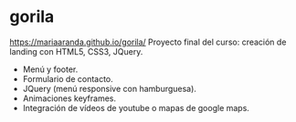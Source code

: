 # gorila
https://mariaaranda.github.io/gorila/
Proyecto final del curso: creación de landing con HTML5, CSS3, JQuery.
- Menú y footer.
- Formulario de contacto.
- JQuery (menú responsive con hamburguesa).
- Animaciones keyframes.
- Integración de vídeos de youtube o mapas de google maps.



